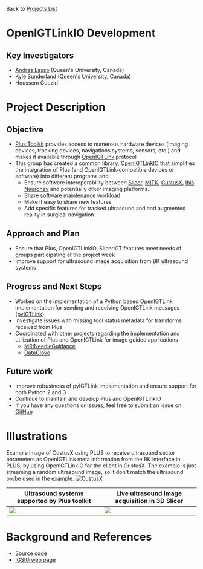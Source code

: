 Back to [Projects List](../../README.md#ProjectsList)

# OpenIGTLinkIO Development

## Key Investigators

- [Andras Lasso](http://perk.cs.queensu.ca/users/lasso) (Queen's University, Canada)
- [Kyle Sunderland](http://perk.cs.queensu.ca/users/sunderland) (Queen's University, Canada)
- Houssem Gueziri

# Project Description

## Objective

* [Plus Toolkit](http://www.plustoolkit.org) provides access to numerous hardware devices (imaging devices, tracking devices, navigations systems, sensors, etc.) and makes it available through [OpenIGTLink](http://www.openigtlink.org) protocol
* This group has created a common library, [OpenIGTLinkIO](http://igsio.github.io) that simplifies the integration of Plus (and OpenIGTLink-compatible devices or software) into different programs and :
  * Ensure software interoperability between [Slicer](https://www.slicer.org/), [MITK](http://mitk.org/), [CustusX](https://www.custusx.org/), [Ibis Neuronav](http://ibisneuronav.org/) and potentially other imaging platforms.
  * Share software maintenance workload
  * Make it easy to share new features
  * Add specific features for tracked ultrasound and and augmented reality in surgical navigation

## Approach and Plan

* Ensure that Plus, OpenIGTLinkIO, SlicerIGT features meet needs of groups participating at the project week
* Improve support for ultrasound image acquisition from BK ultrasound systems

## Progress and Next Steps

* Worked on the implementation of a Python based OpenIGTLink implementation for sending and receiving OpenIGTLink messages ([pyIGTLink](https://github.com/Sunderlandkyl/pyIGTLink/tree/pyIGTLink_client))
* Investigate issues with missing tool status metadata for transforms received from Plus
* Coordinated with other projects regarding the implementation and utilization of Plus and OpenIGTLink for image guided applications
  - [MRINeedleGuidance](https://github.com/NA-MIC/ProjectWeek/tree/master/PW30_2019_GranCanaria/Projects/MRINeedleGuidance)
  - [DataGlove](https://github.com/NA-MIC/ProjectWeek/tree/master/PW30_2019_GranCanaria/Projects/Data-glove_for_virtual_operations)


## Future work

* Improve robustness of pyIGTLink implementation and ensure support for both Python 2 and 3 
* Continue to maintain and develop Plus and OpenIGTLinkIO
* If you have any questions or issues, feel free to submit an issue on [GitHub](https://github.com/PlusToolkit/PlusLib/issues)

# Illustrations

Example image of CustusX using PLUS to receive ultrasound sector parameters as OpenIGTLink meta information from the BK interface in PLUS, by using OpenIGTLinkIO for the client in CustusX. The example is just streaming a random ultrasound image, so it don't match the ultrasound probe used in the example.
![CustusX](CustusX_screendump.png)

| Ultrasound systems supported by Plus toolkit | Live ultrasound image acquisition in 3D Slicer |
| --- | --- |
| ![](https://plustoolkit.github.io/assets/images/Ultrasound.png) | ![](https://plustoolkit.github.io/assets/images/PlusServer.png) |

# Background and References

<!--Use this space for information that may help people better understand your project, like links to papers, source code, or data.-->

- [Source code](https://github.com/IGSIO/OpenIGTLinkIO)
- [IGSIO web page](http://igsio.github.io/)
